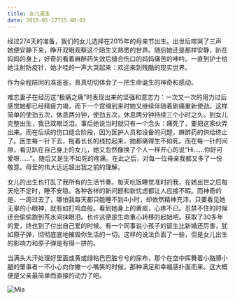 ```yaml
---
title: 女儿诞生
date: 2015-05-17T15:48:03
---
```


经过274天的准备，我们的女儿选择在2015年的母亲节出生。出世后啼哭了三声她便安静下来，睁开双眼观察这个陌生又熟悉的世界。随后她还是那样安静，趴在妈妈的身上，好奇的看着麻醉药失效后缝合伤口的妈妈痛苦的呻吟。一直到护士给她注射防疫针，她才哇的一声大哭起来：欢迎来到残酷的现实世界。
<!--more-->

作为全程陪同的准爸爸，真真切切体会了一把生命诞生的神奇和感动。

难忘妻子在经历这“极痛之痛”时表现出来的坚强和意志力：一次又一次的用力过后感觉她都已经精疲力竭，而下一个宫缩到来时她又继续伴随着剧痛重新使劲。这样简单的使劲五次，休息两分钟，使劲五次，休息两分钟持续三个小时之久。到女儿完整出生，我已双眼泛泪。事后她说当时就只有一个念头：痛死了，要把这家伙弄出来。而在后续的伤口缝合阶段，因为医护人员和设备的问题，麻醉药的供给终止了。医生每一针下去，拖着长长的线拉起来，她都痛得生不如死。而在每一针的间隙，看见趴在自己身上的女儿，她又忽然像换了个人一样开心的说“Hi……你好可爱呀……”。随后又是生不如死的疼痛。在此之后，对每一位母亲我都又多了一份敬意。母爱的伟大远远超出我之前的理解。

女儿的出生也打乱了我所有的生活节奏。每天吃饭睡觉准时的我，在她出世之后每天吃不定时，睡不安稳。各种各样的新问题和新忧虑都让人应接不暇。而神奇的是，一周过去了，哪怕我每天都只能睡不到4小时，却依然精神充沛，只要看见她无辜的小眼神，就有如打鸡血般。看到她身上的黄疸，心疼不已。忍禁不住的时候还会偷偷跑到茶水间抹眼泪。也许这便是生命重心转移的起始吧。获取了30多年的爱，终也到了付出自己爱的时候。有一个同事说小孩子的诞生比新婚还厉害，犹如原子弹，彻彻底底地摧毁你生活的一切。这样的说法负面了一些，但是女儿出生的影响力和原子弹是有得一拼的。

当满头大汗处理好里面或黄或绿粘巴巴脏兮兮的尿布，那个在空中挥舞着小胳膊小腿的肇事者一不小心向你撇一小嘴笑的时候，那种满足和幸福感扑面而来。这大概便是父亲最简单而直接的动力了吧。

![Mia](/galleries/nv-er-dan-sheng.jpg)
